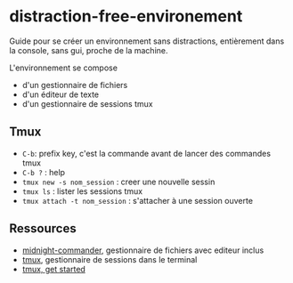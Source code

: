 # distraction-free-environement

Guide pour se créer un environnement sans distractions, entièrement dans la console, sans gui, proche de la machine.

L'environnement se compose

- d'un gestionnaire de fichiers
- d'un éditeur de texte
- d'un gestionnaire de sessions tmux

## Tmux

- `C-b`: prefix key, c'est la commande avant de lancer des commandes tmux
- `C-b ?` : help
- `tmux new -s nom_session` : creer une nouvelle sessin
- `tmux ls` : lister les sessions tmux
- `tmux attach -t nom_session` : s'attacher à une session ouverte


## Ressources

- [midnight-commander](https://midnight-commander.org/), gestionnaire de fichiers avec editeur inclus
- [tmux](https://github.com/tmux/tmux/wiki), gestionnaire de sessions dans le terminal
- [tmux, get started](https://github.com/tmux/tmux/wiki/Getting-Started)
